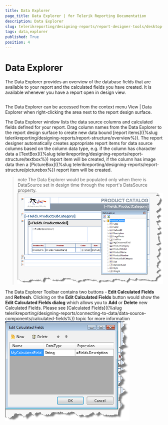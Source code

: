 ```yaml
---
title: Data Explorer
page_title: Data Explorer | for Telerik Reporting Documentation
description: Data Explorer
slug: telerikreporting/designing-reports/report-designer-tools/desktop-designers/tools/data-explorer
tags: data,explorer
published: True
position: 4
---
```


# Data Explorer



The Data Explorer provides an overview of the database fields that
        are available to your report and the calculated fields you have created.
        It is available whenever you have a report open in design view.
      

## 

The Data Explorer can be accessed from the context menu View | Data Explorer when right-clicking the area next to the report design surface.
        

The Data Explorer window lists the data source columns and calculated fields defined for your report.
          Drag column names from the Data Explorer to the report design surface to create new data bound
          [report items]({%slug telerikreporting/designing-reports/report-structure/overview%}).
          The report designer automatically creates appropriate report items for data source columns based on the column data type, e.g.
          if the column has character data a [TextBox]({%slug telerikreporting/designing-reports/report-structure/textbox%})
          report item will be created, if the column has image data then a
          [PictureBox]({%slug telerikreporting/designing-reports/report-structure/picturebox%}) report item will be created.
        

>note The Data Explorer would be populated only when there is DataSource set in design time            through the report's DataSource property.          
![](images/UI004.png)

The Data Explorer Toolbar contains two buttons - __Edit Calculated Fields__ and __Refresh__.
          Clicking on the __Edit Calculated Fields__ button would show the __Edit Calculated Fields dialog__
          which allows you to __Add__ or __Delete__ new Calculated Fields. Please see
          [Calculated Fields]({%slug telerikreporting/designing-reports/connecting-to-data/data-source-components/calculated-fields%}) topic for more information
        ![](images/DataExplorerCalculatedField.png)


